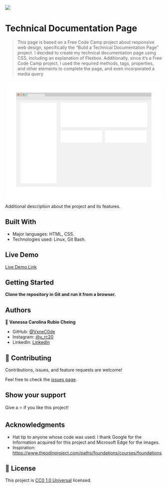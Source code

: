 ![](https://img.shields.io/badge/Uneweb-blue)

# Technical Documentation Page

> This page is based on a Free Code Camp project about responsive web design, specifically the “Build a Technical Documentation Page” project. I decided to create my technical documentation page using CSS, including an explanation of Flexbox. Additionally, since it’s a Free Code Camp project, I used the required methods, tags, properties, and other elements to complete the page, and even incorporated a media query

![screenshot](./app_screenshot.png)

Additional description about the project and its features.

## Built With

- Major languages: HTML, CSS.
- Technologies used: Linux, Git Bash.

## Live Demo

[Live Demo Link](https://vxnec0de.github.io/technical_documentation_page/)


## Getting Started

**Clone the repository in Git and run it from a browser.**

## Authors

👤 **Vanessa Carolina Rubio Cheing**

- GitHub: [@VxneC0de](https://github.com/VxneC0de)
- Instagram: [@v_rc20](https://www.instagram.com/v_rc20/)
- LinkedIn: [LinkedIn](https://www.linkedin.com/in/vanessa-rubio-7b7492293/)

## 🤝 Contributing

Contributions, issues, and feature requests are welcome!

Feel free to check the [issues page](https://github.com/VxneC0de/technical_documentation_page/issues).

## Show your support

Give a ⭐️ if you like this project!

## Acknowledgments

- Hat tip to anyone whose code was used: I thank Google for the Information acquired for this project and Microsoft Edge for the images.
- Inspiration: https://www.theodinproject.com/paths/foundations/courses/foundations

## 📝 License

This project is [CC0 1.0 Universal](LICENSE) licensed.